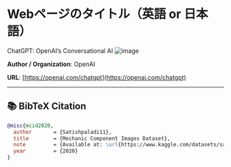 # Webページのタイトル（英語 or 日本語）
ChatGPT: OpenAI’s Conversational AI
![image](https://openai.com/chatgpt/image.png)

**Author / Organization**: OpenAI  

**URL**: [https://openai.com/chatgpt](https://openai.com/chatgpt)  

---

## 📚 BibTeX Citation

```bibtex
@misc{mcid2020,
  author       = {Satishpaladi11},
  title        = {Mechanic Component Images Dataset},
  note         = {Available at: \url{https://www.kaggle.com/datasets/satishpaladi11/mechanic-component-images-normal-defected}},
  year         = {2020}
}
